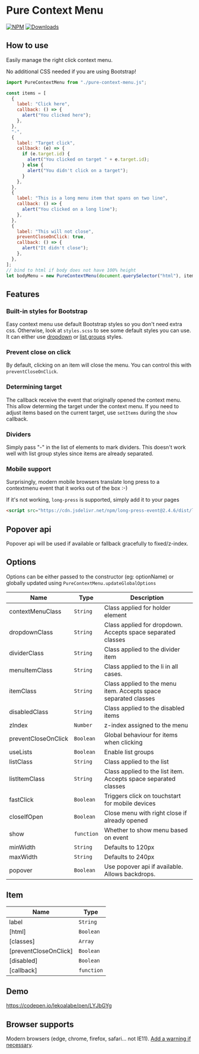 # Pure Context Menu

[![NPM](https://nodei.co/npm/pure-context-menu.png?mini=true)](https://nodei.co/npm/pure-context-menu/)
[![Downloads](https://img.shields.io/npm/dt/pure-context-menu.svg)](https://www.npmjs.com/package/pure-context-menu)

## How to use

Easily manage the right click context menu.

No additional CSS needed if you are using Bootstrap!

```js
import PureContextMenu from "./pure-context-menu.js";

const items = [
  {
    label: "Click here",
    callback: () => {
      alert("You clicked here");
    },
  },
  "-",
  {
    label: "Target click",
    callback: (e) => {
      if (e.target.id) {
        alert("You clicked on target " + e.target.id);
      } else {
        alert("You didn't click on a target");
      }
    },
  },
  {
    label: "This is a long menu item that spans on two line",
    callback: () => {
      alert("You clicked on a long line");
    },
  },
  {
    label: "This will not close",
    preventCloseOnClick: true,
    callback: () => {
      alert("It didn't close");
    },
  },
];
// bind to html if body does not have 100% height
let bodyMenu = new PureContextMenu(document.querySelector("html"), items);
```

## Features

### Built-in styles for Bootstrap

Easy context menu use default Bootstrap styles so you don't need extra css. Otherwise, look at `styles.scss` to see some default styles you can use.
It can either use [dropdown](https://getbootstrap.com/docs/5.3/components/dropdowns/#single-button) or [list groups](https://getbootstrap.com/docs/5.3/components/list-group/#for-links-and-buttons) styles.

### Prevent close on click

By default, clicking on an item will close the menu. You can control this with `preventCloseOnClick`.

### Determining target

The callback receive the event that originally opened the context menu. This allow determing the target under the context menu.
If you need to adjust items based on the current target, use `setItems` during the `show` callback.

### Dividers

Simply pass "-" in the list of elements to mark dividers. This doesn't work well with list group styles since items are already separated.

### Mobile support

Surprisingly, modern mobile browsers translate long press to a contextmenu event that it works out of the box :-)

If it's not working, `long-press` is supported, simply add it to your pages

```html
<script src="https://cdn.jsdelivr.net/npm/long-press-event@2.4.6/dist/long-press-event.min.js" type="module"></script>
```

## Popover api

Popover api will be used if available or fallback gracefully to fixed/z-index.

## Options

Options can be either passed to the constructor (eg: optionName) or globally updated using `PureContextMenu.updateGlobalOptions`

| Name                | Type                  | Description                                                     |
| ------------------- | --------------------- | --------------------------------------------------------------- |
| contextMenuClass    | <code>String</code>   | Class applied for holder element                                |
| dropdownClass       | <code>String</code>   | Class applied for dropdown. Accepts space separated classes     |
| dividerClass        | <code>String</code>   | Class applied to the divider item                               |
| menuItemClass       | <code>String</code>   | Class applied to the li in all cases.                           |
| itemClass           | <code>String</code>   | Class applied to the menu item. Accepts space separated classes |
| disabledClass       | <code>String</code>   | Class applied to the disabled items                             |
| zIndex              | <code>Number</code>   | z-index assigned to the menu                                    |
| preventCloseOnClick | <code>Boolean</code>  | Global behaviour for items when clicking                        |
| useLists            | <code>Boolean</code>  | Enable list groups                                              |
| listClass           | <code>String</code>   | Class applied to the list                                       |
| listItemClass       | <code>String</code>   | Class applied to the list item. Accepts space separated classes |
| fastClick           | <code>Boolean</code>  | Triggers click on touchstart for mobile devices                 |
| closeIfOpen         | <code>Boolean</code>  | Close menu with right close if already opened                   |
| show                | <code>function</code> | Whether to show menu based on event                             |
| minWidth            | <code>String</code>   | Defaults to 120px                                               |
| maxWidth            | <code>String</code>   | Defaults to 240px                                               |
| popover             | <code>Boolean</code>  | Use popover api if available. Allows backdrops.                 |

## Item

| Name                  | Type                  |
| --------------------- | --------------------- |
| label                 | <code>String</code>   |
| [html]                | <code>Boolean</code>  |
| [classes]             | <code>Array</code>    |
| [preventCloseOnClick] | <code>Boolean</code>  |
| [disabled]            | <code>Boolean</code>  |
| [callback]            | <code>function</code> |

## Demo

https://codepen.io/lekoalabe/pen/LYJbGYg

## Browser supports

Modern browsers (edge, chrome, firefox, safari... not IE11). [Add a warning if necessary](https://github.com/lekoala/nomodule-browser-warning.js/).
